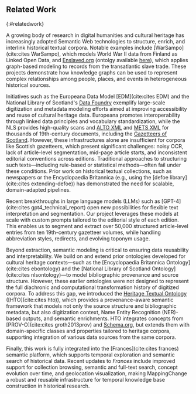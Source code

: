 ## Related Work
{:#relatedwork}

A growing body of research in digital humanities and cultural heritage has increasingly adopted Semantic Web technologies to structure, enrich, and interlink historical textual corpora. Notable examples include [WarSampo](cite:cites WarSampo), which models World War II data from Finland as Linked Open Data, and [Enslaved.org](https://enslaved.org) (ontolgy available [here](https://docs.enslaved.org/ontology)), which applies graph-based modeling to records from the transatlantic slave trade. These projects demonstrate how knowledge graphs can be used to represent complex relationships among people, places, and events in heterogeneous historical sources.

Initiatives such as the Europeana Data Model [EDM](cite:cites EDM) and the National Library of Scotland's [Data Foundry](https://data.nls.uk/data/digitised-collections/) exemplify large-scale digitization and metadata modeling efforts aimed at improving accessibility and reuse of cultural heritage data. Europeana promotes interoperability through linked data principles and vocabulary standardization, while the NLS provides high-quality scans and [ALTO XML](https://altoxml.github.io) and [METS XML](https://www.loc.gov/standards/mets/) for thousands of 19th-century documents, including the [Gazetteers of Scotland](https://data.nls.uk/data/digitised-collections/gazetteers-of-scotland/). However, these infrastructures alone are insufficient for corpora like Scottish gazetteers, which present significant challenges: noisy OCR, lack of article-level segmentation, mid-page article starts, and inconsistent editorial conventions across editions. Traditional approaches to structuring such texts—including rule-based or statistical methods—often fail under these conditions. Prior work on historical textual collections, such as newspapers or the Encyclopaedia Britannica (e.g., using the [defoe library](cite:cites extending-defoe)) has demonstrated the need for scalable, domain-adapted pipelines.

Recent breakthroughs in large language models (LLMs) such as [GPT-4](cite:cites gpt4_technical_report) open new possibilities for flexible text interpretation and segmentation. Our project leverages these models at scale with custom prompts tailored to the editorial style of each edition. This enables us to segment and extract over 50,000 structured article-level entries from ten 19th-century gazetteer volumes, while handling abbreviation styles, redirects, and evolving toponym usage.

Beyond extraction, semantic modeling is critical to ensuring data reusability and interpretability. We build on and extend prior ontologies developed for cultural heritage contexts—such as the [Encyclopaedia Britannica Ontology](cite:cites ebontology) and the [National Library of Scotland Ontology](cite:cites nlsontology)—to model bibliographic provenance and source structure. However, these earlier ontologies were not designed to represent the full diachronic and computational transformation history of digitized corpora. To address this gap, we introduced the [Heritage Textual Ontology](https://w3id.org/hto) ([HTO](cite:cites hto)), which provides a provenance-aware semantic framework that models not only the source structure and bibliographic metadata, but also digitization context, Name Entity Recognition (NER)-based outputs, and semantic enrichments. HTO integrates concepts from [PROV-O](cite:cites groth2013prov) and [Schema.org](https://schema.org), but extends them with domain-specific classes and properties tailored to heritage corpora, supporting integration of various data sources from the same corpora.

Finally, this work is fully integrated into the [Frances](cite:cites frances) semantic platform, which supports temporal exploration and semantic search of historical data. Recent updates to *Frances* include improved support for collection browsing, semantic and full-text search, concept evolution over time, and geolocation visualization, making MappingChange a robust and reusable infrastructure for temporal knowledge base construction in historical research.


